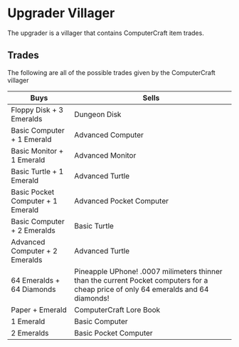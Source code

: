 # Upgrader Villager

The upgrader is a villager that contains ComputerCraft item trades.

## Trades
The following are all of the possible trades given by the ComputerCraft villager

| Buys | Sells |
|----------|---------|
|Floppy Disk + 3 Emeralds|Dungeon Disk|
|Basic Computer + 1 Emerald|Advanced Computer|
|Basic Monitor + 1 Emerald|Advanced Monitor|
|Basic Turtle + 1 Emerald|Advanced Turtle|
|Basic Pocket Computer + 1 Emerald|Advanced Pocket Computer|
|Basic Computer + 2 Emeralds|Basic Turtle|
|Advanced Computer + 2 Emeralds|Advanced Turtle|
|64 Emeralds + 64 Diamonds|Pineapple UPhone! .0007 milimeters thinner than the current Pocket computers for a cheap price of only 64 emeralds and 64 diamonds!|
|Paper + Emerald|ComputerCraft Lore Book|
|1 Emerald|Basic Computer|
|2 Emeralds|Basic Pocket Computer|